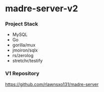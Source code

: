 # madre-server-v2

### Project Stack

- MySQL
- Go
- gorilla/mux
- jmoiron/sqlx
- rs/zerolog
- stretchr/testify

### V1 Repository

<https://github.com/rlawnsxo131/madre-server>
